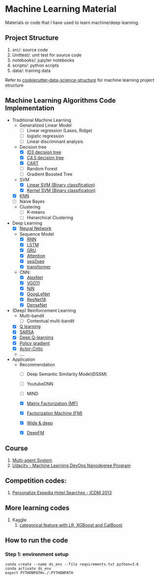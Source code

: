 # Machine Learning Material
Materials or code that I have used to learn machine/deep learning.

## Project Structure
1. src/: source code
2. Unittest/: unit test for source code
4. notebooks/: jupyter notebooks
5. scripts/: python scripts 
3. data/: training data

Refer to [cookiecutter-data-science-structure](https://drivendata.github.io/cookiecutter-data-science/#example) for machine learning project structure


## Machine Learning Algorithms Code Implementation

- Traditional Machine Learning
    - Generalized Linear Model
        - [ ] Linear regression (Lasso, Ridge)
        - [ ] logistic regression
        - [ ] Linear discriminant analysis
    - Decision tree
        - [x] [ID3 decision tree](src/Model/DecisionTree/ID3DecisionTree.py)
        - [x] [C4.5 decision tree](src/Model/DecisionTree/C45DecisionTree.py)
        - [x] [CART](src/Model/DecisionTree/CART.py)
        - [ ] Random Forest
        - [ ] Gradient Boosted Tree 
    - SVM
        - [x] [Linear SVM (Binary classification)](src/Model/SVM/LinearSVM.py)
        - [x] [Kernel SVM (Binary classification)](src/Model/SVM/KernelSVM.py)
    - [x] [KNN](src/Model/KNN.py)
    - [ ] Naive Bayes
    - Clustering
        - [ ] K-means
        - [ ] Hierarchical Clustering
- Deep Learning 
    - [x] [Neural Network](src/Model/NN/NNModel.py)
    - Sequence Model
        - [x] [RNN](src/Model/SequenceModel/RNN.py)
        - [x] [LSTM](src/Model/SequenceModel/LSTM.py)
        - [x] [GRU](src/Model/SequenceModel/GRU.py)
        - [x] [Attention](src/Model/SequenceModel/Attention.py)
        - [x] [seq2seq](src/Model/SequenceModel/Seq2Seq.py)
        - [x] [transformer](src/Model/SequenceModel/Transformer.py)
    - CNN: 
        - [x] [AlexNet](src/Model/CNN/AlexNet.py)
        - [x] [VGG11](src/Model/CNN/VGG11.py)
        - [x] [NiN](src/Model/CNN/NiN.py)
        - [x] [GoogLeNet](src/Model/CNN/GoogLeNet.py)
        - [x] [ResNet18](src/Model/CNN/ResNet18.py)
        - [x] [DenseNet](src/Model/CNN/DenseNet.py)
- (Deep) Reinforcement Learning
    - Multi-bandit
        - [ ] Contextual multi-bandit
    - [x] [Q learning](src/ReinforcementLearning/Q_learning_Sarsa/run_q_learing.py)
    - [x] [SARSA](src/ReinforcementLearning/Q_learning_Sarsa/run_Sarsa.py)
    - [x] [Deep Q-learning](src/ReinforcementLearning/Deep_Q_Learning)
    - [x] [Policy gradient](src/ReinforcementLearning/policy_gradient)
    - [x] [Actor-Critic](src/ReinforcementLearning/Actor_Critic)
    - ....
- Application 
    - Recommendation
        - [ ] Deep Semantic Similarity Model(DSSM)
        - [ ] YoutubeDNN
        - [ ] MIND
        - [x] [Matrix Factorization (MF)](src/Model/Recommender/MF.py)
        - [x] [Factorization Machine (FM)](src/Model/Recommender/FM.py)
        - [x] [Wide & deep](src/Model/Recommender/WideDeep.py)
        - [x] [DeepFM](src/Model/Recommender/DeepFM.py)



## Course 

1. [Multi-agent System](https://github.com/xiaoye-hua/Multi_Agent_System)
2. [Udacity - Machine Learning DevOps Nanodegree Program](report/Udaciy_ML_DevOps_nanodegree.md)

## Competition codes:

1. [Personalize Expedia Hotel Searches - ICDM 2013](https://github.com/xiaoye-hua/expedia_hotel_recommendation)

## More learning codes


1. Kaggle 
    1. [categorical feature with LR, XGBoost and CatBoost](https://www.kaggle.com/code/huaguo/categorical-feature-with-lr-xgboost-and-catboost)
 
## How to run the code

### Step 1: environment setup
```shell script
conda create --name ds_env --file requirements.txt python=3.6
conda activate ds_env
export PYTHONPATH=./:PYTHONPATH
```
